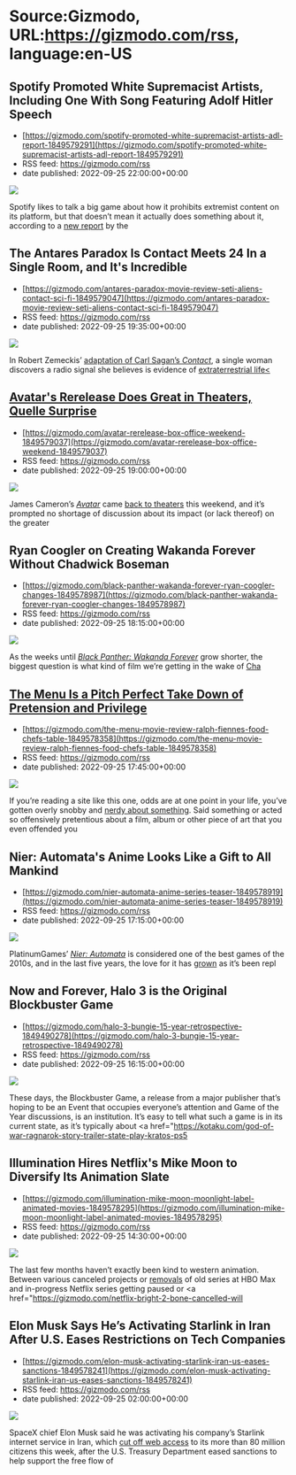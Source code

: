 # Source:Gizmodo, URL:https://gizmodo.com/rss, language:en-US

## Spotify Promoted White Supremacist Artists, Including One With Song Featuring Adolf Hitler Speech
 - [https://gizmodo.com/spotify-promoted-white-supremacist-artists-adl-report-1849579291](https://gizmodo.com/spotify-promoted-white-supremacist-artists-adl-report-1849579291)
 - RSS feed: https://gizmodo.com/rss
 - date published: 2022-09-25 22:00:00+00:00

<img src="https://i.kinja-img.com/gawker-media/image/upload/s--JX4SC98Q--/c_fit,fl_progressive,q_80,w_636/97c0ad717b21db1fe9e6a19c107861a4.png" /><p>Spotify likes to talk a big game about how it prohibits extremist content on its platform, but that doesn’t mean it actually does something about it, according to a <a href="https://www.adl.org/resources/blog/white-supremacist-music-prevalent-spotify-while-platform-largely-declines-act" rel="noopener noreferrer" target="_blank">new report</a> by the

## The Antares Paradox Is Contact Meets 24 In a Single Room, and It's Incredible
 - [https://gizmodo.com/antares-paradox-movie-review-seti-aliens-contact-sci-fi-1849579047](https://gizmodo.com/antares-paradox-movie-review-seti-aliens-contact-sci-fi-1849579047)
 - RSS feed: https://gizmodo.com/rss
 - date published: 2022-09-25 19:35:00+00:00

<img src="https://i.kinja-img.com/gawker-media/image/upload/s--coXsr_CR--/c_fit,fl_progressive,q_80,w_636/ea71180adf989eb3ba447834a4289d62.jpg" /><p>In Robert Zemeckis’ <a href="https://gizmodo.com/contact-is-more-than-a-movie-about-science-vs-religion-1796775188">adaptation of Carl Sagan’s <em>Contact</em></a>, a single woman discovers a radio signal she believes is evidence of <a href="https://gizmodo.com/ufo-aliens-documentary-moment-of-contact-trailer-debut-1849360069">extraterrestrial life<

## Avatar's Rerelease Does Great in Theaters, Quelle Surprise
 - [https://gizmodo.com/avatar-rerelease-box-office-weekend-1849579037](https://gizmodo.com/avatar-rerelease-box-office-weekend-1849579037)
 - RSS feed: https://gizmodo.com/rss
 - date published: 2022-09-25 19:00:00+00:00

<img src="https://i.kinja-img.com/gawker-media/image/upload/s--58y5zZ-z--/c_fit,fl_progressive,q_80,w_636/acff5c334be1c08587229adb5702d8ee.jpg" /><p>James Cameron’s <a href="https://gizmodo.com/avatar-is-a-much-better-movie-than-you-remember-1750993089"><em>Avatar</em></a><em> </em>came <a href="https://gizmodo.com/james-cameron-avatar-theatrical-rerelease-1849550970">back to theaters</a> this weekend, and it’s prompted no shortage of discussion about its impact (or lack thereof) on the greater 

## Ryan Coogler on Creating Wakanda Forever Without Chadwick Boseman
 - [https://gizmodo.com/black-panther-wakanda-forever-ryan-coogler-changes-1849578987](https://gizmodo.com/black-panther-wakanda-forever-ryan-coogler-changes-1849578987)
 - RSS feed: https://gizmodo.com/rss
 - date published: 2022-09-25 18:15:00+00:00

<img src="https://i.kinja-img.com/gawker-media/image/upload/s--IJBtIcgN--/c_fit,fl_progressive,q_80,w_636/cb4578b1360842ab16aaf5976cc5e9ac.jpg" /><p>As the weeks until <a href="https://gizmodo.com/black-panther-wakanda-forever-trailer-marvel-comic-con-1849317209"><em>Black Panther: Wakanda Forever</em></a><em> </em>grow shorter, the biggest question is what kind of film we’re getting in the wake of <a href="https://gizmodo.com/chadwick-boseman-star-of-black-panther-has-passed-awa-1844887429">Cha

## The Menu Is a Pitch Perfect Take Down of Pretension and Privilege
 - [https://gizmodo.com/the-menu-movie-review-ralph-fiennes-food-chefs-table-1849578358](https://gizmodo.com/the-menu-movie-review-ralph-fiennes-food-chefs-table-1849578358)
 - RSS feed: https://gizmodo.com/rss
 - date published: 2022-09-25 17:45:00+00:00

<img src="https://i.kinja-img.com/gawker-media/image/upload/s--QcEEq0wR--/c_fit,fl_progressive,q_80,w_636/73ee051be4c8f7babba6675d7f74952e.jpg" /><p>If you’re reading a site like this one, odds are at one point in your life, you’ve gotten overly snobby and <a href="https://gizmodo.com/send-your-love-across-the-multiverse-with-io9s-adorably-1846254073">nerdy about something</a>. Said something or acted so offensively pretentious about a film, album or other piece of art that you even offended you

## Nier: Automata's Anime Looks Like a Gift to All Mankind
 - [https://gizmodo.com/nier-automata-anime-series-teaser-1849578919](https://gizmodo.com/nier-automata-anime-series-teaser-1849578919)
 - RSS feed: https://gizmodo.com/rss
 - date published: 2022-09-25 17:15:00+00:00

<img src="https://i.kinja-img.com/gawker-media/image/upload/s--Wqx6xlhc--/c_fit,fl_progressive,q_80,w_636/675b26c4358af404c9a044a3b38f9bd0.jpg" /><p>PlatinumGames’ <a href="https://kotaku.com/nier-automata-replay-endings-xbox-playstation-pc-1849356855"><em>Nier: Automata</em></a><em> </em>is considered one of the best games of the 2010s, and in the last five years, the love for it has <a href="https://kotaku.com/nier-automata-dumped-me-and-i-m-okay-with-it-1846036247">grown</a> as it’s been repl

## Now and Forever, Halo 3 is the Original Blockbuster Game
 - [https://gizmodo.com/halo-3-bungie-15-year-retrospective-1849490278](https://gizmodo.com/halo-3-bungie-15-year-retrospective-1849490278)
 - RSS feed: https://gizmodo.com/rss
 - date published: 2022-09-25 16:15:00+00:00

<img src="https://i.kinja-img.com/gawker-media/image/upload/s--FZiOLBL---/c_fit,fl_progressive,q_80,w_636/5b5f3133bfb4772578700975b658f341.jpg" /><p>These days, the Blockbuster Game, a release from a major publisher that’s hoping to be an Event that occupies everyone’s attention and Game of the Year discussions, is an institution. It’s easy to tell what such a game is in its current state, as it’s typically about <a href="https://kotaku.com/god-of-war-ragnarok-story-trailer-state-play-kratos-ps5

## Illumination Hires Netflix's Mike Moon to Diversify Its Animation Slate
 - [https://gizmodo.com/illumination-mike-moon-moonlight-label-animated-movies-1849578295](https://gizmodo.com/illumination-mike-moon-moonlight-label-animated-movies-1849578295)
 - RSS feed: https://gizmodo.com/rss
 - date published: 2022-09-25 14:30:00+00:00

<img src="https://i.kinja-img.com/gawker-media/image/upload/s--OUk1juMU--/c_fit,fl_progressive,q_80,w_636/560715e26b0943a508737d52dd5175a0.jpg" /><p>The last few months haven’t exactly been kind to western animation. Between various canceled projects or <a href="https://gizmodo.com/hbo-max-infinity-train-removal-warner-bros-discovery-1849428203">removals</a> of old series at HBO Max and in-progress Netflix series getting paused or <a href="https://gizmodo.com/netflix-bright-2-bone-cancelled-will

## Elon Musk Says He’s Activating Starlink in Iran After U.S. Eases Restrictions on Tech Companies
 - [https://gizmodo.com/elon-musk-activating-starlink-iran-us-eases-sanctions-1849578241](https://gizmodo.com/elon-musk-activating-starlink-iran-us-eases-sanctions-1849578241)
 - RSS feed: https://gizmodo.com/rss
 - date published: 2022-09-25 02:00:00+00:00

<img src="https://i.kinja-img.com/gawker-media/image/upload/s--Uvst-FCL--/c_fit,fl_progressive,q_80,w_636/e5d9d5be0409f09af43636afeefcf272.jpg" /><p>SpaceX chief Elon Musk said he was activating his company’s Starlink internet service in Iran, which <a href="https://gizmodo.com/iran-mahsa-amini-whatsapp-instagram-internet-protests-1849566793">cut off web access</a> to its more than 80 million citizens this week, after the U.S. Treasury Department eased sanctions to help support the free flow of 

